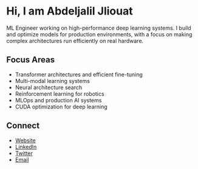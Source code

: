 <h1 id="hi-i-am-abdeljalil-jliouat">Hi, I am Abdeljalil Jliouat</h1>

<p>ML Engineer working on high-performance deep learning systems. I build and optimize models for production environments, with a focus on making complex architectures run efficiently on real hardware.</p>

<h2 id="focus-areas">Focus Areas</h2>

<ul>
  <li>Transformer architectures and efficient fine-tuning</li>
  <li>Multi-modal learning systems</li>
  <li>Neural architecture search</li>
  <li>Reinforcement learning for robotics</li>
  <li>MLOps and production AI systems</li>
  <li>CUDA optimization for deep learning</li>
</ul>

<h2 id="connect">Connect</h2>

<ul>
  <li><a href="https://ajliouat.com">Website</a></li>
  <li><a href="https://www.linkedin.com/in/a-jliouat/">LinkedIn</a></li>
  <li><a href="https://twitter.com/j2lul">Twitter</a></li>
  <li><a href="mailto:contact@ajliouat.com">Email</a></li>
</ul>
